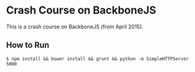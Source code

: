 # Crash Course on BackboneJS

This is a crash course on BackboneJS (from April 2015).

## How to Run

    $ npm install && bower install && grunt && python -m SimpleHTTPServer 5000
